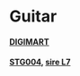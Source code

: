 # Guitar
#### [DIGIMART](https://digimart.net)
#### [STG004](https://www.schoolmusic.co.kr/mobile/product_view.php?Good_no=60183), [sire L7](https://muflex.co.kr/product/sire-l7-white-%EC%82%AC%EC%9D%B4%EC%96%B4-%EB%9E%98%EB%A6%AC%EC%B9%BC%ED%8A%BC-%EC%9D%BC%EB%A0%89%EA%B8%B0%ED%83%80/887/)
